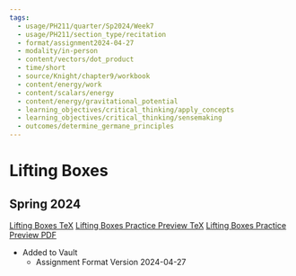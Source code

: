```yaml
---
tags:
  - usage/PH211/quarter/Sp2024/Week7
  - usage/PH211/section_type/recitation
  - format/assignment2024-04-27
  - modality/in-person
  - content/vectors/dot_product
  - time/short
  - source/Knight/chapter9/workbook
  - content/energy/work
  - content/scalars/energy
  - content/energy/gravitational_potential
  - learning_objectives/critical_thinking/apply_concepts
  - learning_objectives/critical_thinking/sensemaking
  - outcomes/determine_germane_principles
---
```

# Lifting Boxes
## Spring 2024
[Lifting Boxes TeX](./Lifting_Boxes.tex)
[Lifting Boxes Practice Preview TeX](./Lifting_Boxes_Preview.tex)
[Lifting Boxes Practice Preview PDF](./Lifting_Boxes_Preview.pdf)
* Added to Vault
	* Assignment Format Version 2024-04-27
